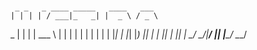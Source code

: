 ### 

     _ _   _ ____ _____   ____   ___  
    | | | | / ___|_   _| |  _ \ / _ \ 
 _  | | | | \___ \ | |   | | | | | | |
| |_| | |_| |___) || |   | |_| | |_| |
 \___/ \___/|____/ |_|   |____/ \___/ 

<!--
**besthong/besthong** is a ✨ _special_ ✨ repository because its `README.md` (this file) appears on your GitHub profile.

Here are some ideas to get you started:

- 🔭 I’m currently working on ...
- 🌱 I’m currently learning ...
- 👯 I’m looking to collaborate on ...
- 🤔 I’m looking for help with ...
- 💬 Ask me about ...
- 📫 How to reach me: ...
- 😄 Pronouns: ...
- ⚡ Fun fact: ...
-->
